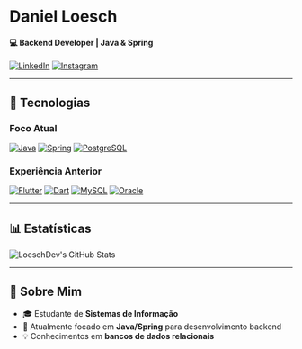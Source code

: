 # **Daniel Loesch** 
#### 💻 Backend Developer | Java & Spring


[![LinkedIn](https://img.shields.io/badge/LinkedIn-0077B5?style=flat&logo=linkedin&logoColor=white)](https://www.linkedin.com/in/loeschdev/)
[![Instagram](https://img.shields.io/badge/Instagram-E4405F?style=flat&logo=instagram&logoColor=white)](https://www.instagram.com/danielloesch_/)

---

## 🧰 Tecnologias

### Foco Atual
[![Java](https://img.shields.io/badge/Java-ED8B00?style=flat&logo=java&logoColor=white)](https://java.com)
[![Spring](https://img.shields.io/badge/Spring-6DB33F?style=flat&logo=spring&logoColor=white)](https://spring.io)
[![PostgreSQL](https://img.shields.io/badge/PostgreSQL-4169E1?style=flat&logo=postgresql&logoColor=white)](https://www.postgresql.org)

### Experiência Anterior
[![Flutter](https://img.shields.io/badge/Flutter-02569B?style=flat&logo=flutter&logoColor=white)](https://flutter.dev)
[![Dart](https://img.shields.io/badge/Dart-0175C2?style=flat&logo=dart&logoColor=white)](https://dart.dev)
[![MySQL](https://img.shields.io/badge/MySQL-4479A1?style=flat&logo=mysql&logoColor=white)](https://www.mysql.com)
[![Oracle](https://img.shields.io/badge/Oracle-F80000?style=flat&logo=oracle&logoColor=white)](https://www.oracle.com/database/)

---

## 📊 Estatísticas

![LoeschDev's GitHub Stats](https://github-readme-streak-stats.herokuapp.com/?user=LoeschDev&theme=github-dark&hide_border=true)

---

## 📌 Sobre Mim  
- 🎓 Estudante de **Sistemas de Informação**  
- 🌱 Atualmente focado em **Java/Spring** para desenvolvimento backend  
- 💡 Conhecimentos em **bancos de dados relacionais**  
